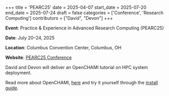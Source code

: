 +++
title = 'PEARC25'
date = 2025-04-07
start_date = 2025-07-20
end_date = 2025-07-24
draft = false
categories = ['Conference', 'Research Computing']
contributors = ["David", "Devon"]
+++

**Event**: Practice & Experience in Advanced Research Computing (PEARC25)

**Date**: July 20–24, 2025

**Location**: Columbus Convention Center, Columbus, OH

**Website**: [PEARC25 Conference](https://pearc.acm.org/pearc25/)

David and Devon will deliver an OpenCHAMI tutorial on HPC system deployment.

Read more about OpenCHAMI, [here](/docs/introduction-to-openchami/) and try it yourself through the [install guide](/guides/getting_started/).

